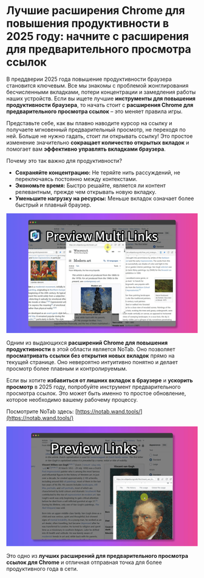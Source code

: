 # Лучшие расширения Chrome для повышения продуктивности в 2025 году: начните с расширения для предварительного просмотра ссылок

В преддверии 2025 года повышение продуктивности браузера становится ключевым. Все мы знакомы с проблемой жонглирования бесчисленными вкладками, потери концентрации и замедления работы наших устройств. Если вы ищете лучшие **инструменты для повышения продуктивности браузера**, то начать стоит с **расширения Chrome для предварительного просмотра ссылок** – это меняет правила игры.

Представьте себе, как вы плавно наводите курсор на ссылку и получаете мгновенный предварительный просмотр, не переходя по ней. Больше не нужно гадать, стоит ли открывать ссылку! Это простое изменение значительно **сокращает количество открытых вкладок** и помогает вам **эффективно управлять вкладками браузера**.

Почему это так важно для продуктивности?
*   **Сохраняйте концентрацию:** Не теряйте нить рассуждений, не переключаясь постоянно между контекстами.
*   **Экономьте время:** Быстро решайте, является ли контент релевантным, прежде чем открывать новую вкладку.
*   **Уменьшите нагрузку на ресурсы:** Меньше вкладок означает более быстрый и плавный браузер.

![NoTab link preview in action](../images/notab1.png)

Одним из выдающихся **расширений Chrome для повышения продуктивности** в этой области является NoTab. Оно позволяет **просматривать ссылки без открытия новых вкладок** прямо на текущей странице. Оно невероятно интуитивно понятно и делает просмотр более плавным и контролируемым.

Если вы хотите **избавиться от лишних вкладок в браузере** и **ускорить просмотр** в 2025 году, попробуйте инструмент предварительного просмотра ссылок. Это может быть именно то простое обновление, которое необходимо вашему рабочему процессу.

Посмотрите NoTab здесь: [https://notab.wand.tools/](https://notab.wand.tools/)

![NoTab reader mode feature](../images/notab2.png)

Это одно из **лучших расширений для предварительного просмотра ссылок для Chrome** и отличная отправная точка для более продуктивного года в сети.
